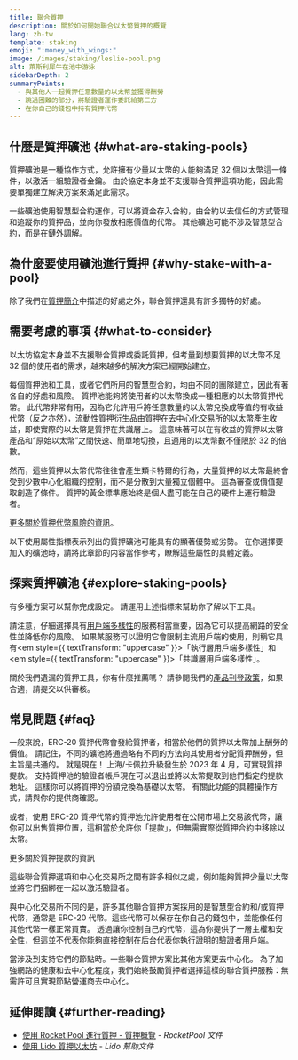 ```yaml
---
title: 聯合質押
description: 關於如何開始聯合以太幣質押的概覽
lang: zh-tw
template: staking
emoji: ":money_with_wings:"
image: /images/staking/leslie-pool.png
alt: 萊斯利犀牛在池中游泳
sidebarDepth: 2
summaryPoints:
  - 與其他人一起質押任意數量的以太幣並獲得酬勞
  - 跳過困難的部分，將驗證者運作委託給第三方
  - 在你自己的錢包中持有質押代幣
---
```


## 什麼是質押礦池 {#what-are-staking-pools}

質押礦池是一種協作方式，允許擁有少量以太幣的人能夠滿足 32 個以太幣這一條件，以激活一組驗證者金鑰。 由於協定本身並不支援聯合質押這項功能，因此需要單獨建立解決方案來滿足此需求。

一些礦池使用智慧型合約運作，可以將資金存入合約，由合約以去信任的方式管理和追蹤你的質押品，並向你發放相應價值的代幣。 其他礦池可能不涉及智慧型合約，而是在鏈外調解。

## 為什麼要使用礦池進行質押 {#why-stake-with-a-pool}

除了我們在[質押簡介](/staking/)中描述的好處之外，聯合質押還具有許多獨特的好處。

<CardGrid>
  <Card title="參與門檻低" emoji="🐟" description="沒有大筆資產？ 沒關係。 大多數質押礦池允許你透過與其他質押者聯手來質押任意數量的以太幣，這與需要 32 個以太幣的單獨質押不同。" />
  <Card title="立即質押" emoji=":stopwatch:" description="使用礦池進行質押就像交換代幣一樣簡單。 你不需擔心硬體設定與節點維護。 礦池允許你存入以太幣，這使得節點營運商能夠執行驗證程式。 在減去節點操作的費用之後，剩餘的酬勞將分配給所有貢獻者。" />
  <Card title="質押代幣" emoji=":droplet:" description="許多質押礦池會提供代幣，代表你在礦池中質押的以太幣及其產生的酬勞。 這使得你可以將質押中的以太幣妥善利用，例如，作為去中心化金融應用程式的抵押品。" />
</CardGrid>

<StakingComparison page="pools" />

## 需要考慮的事項 {#what-to-consider}

以太坊協定本身並不支援聯合質押或委託質押，但考量到想要質押的以太幣不足 32 個的使用者的需求，越來越多的解決方案已經開始建立。

每個質押池和工具，或者它們所用的智慧型合約，均由不同的團隊建立，因此有著各自的好處和風險。 質押池能夠將使用者的以太幣換成一種相應的以太幣質押代幣。 此代幣非常有用，因為它允許用戶將任意數量的以太幣兌換成等值的有收益代幣（反之亦然），流動性質押衍生品由質押在去中心化交易所的以太幣產生收益，即使實際的以太幣是質押在共識層上。 這意味著可以在有收益的質押以太幣產品和“原始以太幣”之間快速、簡單地切換，且適用的以太幣數不僅限於 32 的倍數。

然而，這些質押以太幣代幣往往會產生類卡特爾的行為，大量質押的以太幣最終會受到少數中心化組織的控制，而不是分散到大量獨立個體中。 這為審查或價值提取創造了條件。 質押的黃金標準應始終是個人盡可能在自己的硬件上運行驗證者。

[更多關於質押代幣風險的資訊](https://notes.ethereum.org/@djrtwo/risks-of-lsd)。

以下使用屬性指標表示列出的質押礦池可能具有的顯著優勢或劣勢。 在你選擇要加入的礦池時，請將此章節的内容當作參考，瞭解這些屬性的具體定義。

<StakingConsiderations page="pools" />

## 探索質押礦池 {#explore-staking-pools}

有多種方案可以幫你完成設定。 請運用上述指標來幫助你了解以下工具。

<ProductDisclaimer />

<StakingProductsCardGrid category="pools" />

請注意，仔細選擇具有[用戶端多樣性](/developers/docs/nodes-and-clients/client-diversity/)的服務相當重要，因為它可以提高網路的安全性並降低你的風險。 如果某服務可以證明它會限制主流用戶端的使用，則稱它具有<em style={{ textTransform: "uppercase" }}>「執行層用戶端多樣性」</em>和<em style={{ textTransform: "uppercase" }}>「共識層用戶端多樣性」</em>。

關於我們遺漏的質押工具，你有什麼推薦嗎？ 請參閱我們的[產品刊登政策](/contributing/adding-staking-products/)，如果合適，請提交以供審核。

## 常見問題 {#faq}

<ExpandableCard title="如何賺取獎勵">
一般來說，ERC-20 質押代幣會發給質押者，相當於他們的質押以太幣加上酬勞的價值。 請記住，不同的礦池將通過略有不同的方法向其使用者分配質押酬勞，但主旨是共通的。
</ExpandableCard>

<ExpandableCard title="什麼時候可以提取我的質押">
就是現在！ 上海/卡佩拉升級發生於 2023 年 4 月，可實現質押提款。 支持質押池的驗證者帳戶現在可以退出並將以太幣提取到他們指定的提款地址。 這樣你可以將質押的份額兌換為基礎以太幣。 有關此功能的具體操作方式，請與你的提供商確認。

或者，使用 ERC-20 質押代幣的質押池允許使用者在公開市場上交易該代幣，讓你可以出售質押位置，這相當於允許你「提款」，但無需實際從質押合約中移除以太幣。

<ButtonLink to="/staking/withdrawals/">更多關於質押提款的資訊</ButtonLink>
</ExpandableCard>

<ExpandableCard title="這與我在交易所進行質押有什麼不同？">
這些聯合質押選項和中心化交易所之間有許多相似之處，例如能夠質押少量以太幣並將它們捆綁在一起以激活驗證者。

與中心化交易所不同的是，許多其他聯合質押方案採用的是智慧型合約和/或質押代幣，通常是 ERC-20 代幣。這些代幣可以保存在你自己的錢包中，並能像任何其他代幣一樣正常買賣。 透過讓你控制自己的代幣，這為你提供了一層主權和安全性，但這並不代表你能夠直接控制在后台代表你執行證明的驗證者用戶端。

當涉及到支持它們的節點時。一些聯合質押方案比其他方案更去中心化。 為了加強網路的健康和去中心化程度，我們始終鼓勵質押者選擇這樣的聯合質押服務：無需許可且實現節點營運商去中心化。
</ExpandableCard>

## 延伸閱讀 {#further-reading}

- [使用 Rocket Pool 進行質押 - 質押概覽](https://docs.rocketpool.net/guides/staking/overview.html) - _RocketPool 文件_
- [使用 Lido 質押以太坊](https://help.lido.fi/en/collections/2947324-staking-ethereum-with-lido) - _Lido 幫助文件_
